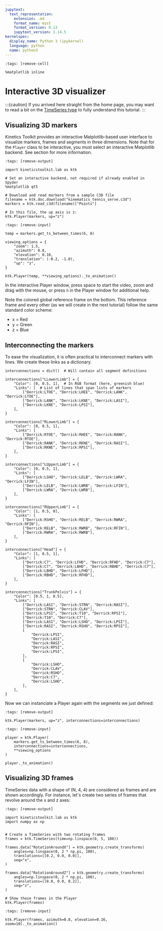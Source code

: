 ```yaml
---
jupytext:
  text_representation:
    extension: .md
    format_name: myst
    format_version: 0.13
    jupytext_version: 1.14.5
kernelspec:
  display_name: Python 3 (ipykernel)
  language: python
  name: python3
---
```


```{code-cell} ipython3
:tags: [remove-cell]

%matplotlib inline
```

# Interactive 3D visualizer

:::{caution}
If you arrived here straight from the home page, you may want to read a bit on the [TimeSeries type](timeseries.md) to fully understand this tutorial.
:::

## Visualizing 3D markers

Kinetics Toolkit provides an interactive Matplotlib-based user interface to visualize markers, frames and segments in three dimensions. Note that for the `Player` class to be interactive, you must select an interactive Matplotlib backend. See section [](getting_started_installing.md) for more information.

```{code-cell} ipython3
:tags: [remove-output]

import kineticstoolkit.lab as ktk

# Set an interactive backend, not required if already enabled in Spyder
%matplotlib qt5

# Download and read markers from a sample C3D file
filename = ktk.doc.download("kinematics_tennis_serve.c3d")
markers = ktk.read_c3d(filename)["Points"]

# In this file, the up axis is z:
ktk.Player(markers, up="z")
```

```{code-cell} ipython3
:tags: [remove-input]

temp = markers.get_ts_between_times(6, 8)

viewing_options = {
    "zoom": 1.5,
    "azimuth": 0.8,
    "elevation": 0.16,
    "translation": (-0.2, -1.0),
    "up": "z",
}

ktk.Player(temp, **viewing_options)._to_animation()
```

In the interactive Player window, press space to start the video, zoom and drag with the mouse, or press `h` in the Player window for additional help.

Note the colored global reference frame on the bottom. This reference frame and every other (as we will create in the next tutorial) follow the same standard color scheme:

- x = Red
- y = Green
- z = Blue

## Interconnecting the markers

To ease the visualization, it is often practical to interconnect markers with lines. We create these links as a dictionary.

```{code-cell} ipython3
interconnections = dict()  # Will contain all segment definitions

interconnections["LLowerLimb"] = {
    "Color": [0, 0.5, 1],  # In RGB format (here, greenish blue)
    "Links": [  # List of lines that span lists of markers
        ["Derrick:LTOE", "Derrick:LHEE", "Derrick:LANK", "Derrick:LTOE"],
        ["Derrick:LANK", "Derrick:LKNE", "Derrick:LASI"],
        ["Derrick:LKNE", "Derrick:LPSI"],
    ],
}

interconnections["RLowerLimb"] = {
    "Color": [0, 0.5, 1],
    "Links": [
        ["Derrick:RTOE", "Derrick:RHEE", "Derrick:RANK", "Derrick:RTOE"],
        ["Derrick:RANK", "Derrick:RKNE", "Derrick:RASI"],
        ["Derrick:RKNE", "Derrick:RPSI"],
    ],
}

interconnections["LUpperLimb"] = {
    "Color": [0, 0.5, 1],
    "Links": [
        ["Derrick:LSHO", "Derrick:LELB", "Derrick:LWRA", "Derrick:LFIN"],
        ["Derrick:LELB", "Derrick:LWRB", "Derrick:LFIN"],
        ["Derrick:LWRA", "Derrick:LWRB"],
    ],
}

interconnections["RUpperLimb"] = {
    "Color": [1, 0.5, 0],
    "Links": [
        ["Derrick:RSHO", "Derrick:RELB", "Derrick:RWRA", "Derrick:RFIN"],
        ["Derrick:RELB", "Derrick:RWRB", "Derrick:RFIN"],
        ["Derrick:RWRA", "Derrick:RWRB"],
    ],
}

interconnections["Head"] = {
    "Color": [1, 0.5, 1],
    "Links": [
        ["Derrick:C7", "Derrick:LFHD", "Derrick:RFHD", "Derrick:C7"],
        ["Derrick:C7", "Derrick:LBHD", "Derrick:RBHD", "Derrick:C7"],
        ["Derrick:LBHD", "Derrick:LFHD"],
        ["Derrick:RBHD", "Derrick:RFHD"],
    ],
}

interconnections["TrunkPelvis"] = {
    "Color": [0.5, 1, 0.5],
    "Links": [
        ["Derrick:LASI", "Derrick:STRN", "Derrick:RASI"],
        ["Derrick:STRN", "Derrick:CLAV"],
        ["Derrick:LPSI", "Derrick:T10", "Derrick:RPSI"],
        ["Derrick:T10", "Derrick:C7"],
        ["Derrick:LASI", "Derrick:LSHO", "Derrick:LPSI"],
        ["Derrick:RASI", "Derrick:RSHO", "Derrick:RPSI"],
        [
            "Derrick:LPSI",
            "Derrick:LASI",
            "Derrick:RASI",
            "Derrick:RPSI",
            "Derrick:LPSI",
        ],
        [
            "Derrick:LSHO",
            "Derrick:CLAV",
            "Derrick:RSHO",
            "Derrick:C7",
            "Derrick:LSHO",
        ],
    ],
}
```

Now we can instanciate a Player again with the segments we just defined:

```{code-cell} ipython3
:tags: [remove-output]

ktk.Player(markers, up="z", interconnections=interconnections)
```

```{code-cell} ipython3
:tags: [remove-input]

player = ktk.Player(
    markers.get_ts_between_times(6, 8),
    interconnections=interconnections,
    **viewing_options
)

player._to_animation()
```

## Visualizing 3D frames

TimeSeries data with a shape of (N, 4, 4) are considered as frames and are shown accordingly. For instance, let's create two series of frames that revolve around the x and z axes:

```{code-cell} ipython3
:tags: [remove-output]

import kineticstoolkit.lab as ktk
import numpy as np


# Create a TimeSeries with two rotating frames
frames = ktk.TimeSeries(time=np.linspace(0, 5, 100))

frames.data["RotationAroundX"] = ktk.geometry.create_transforms(
    angles=np.linspace(0, 2 * np.pi, 100),
    translations=[[0.2, 0.0, 0.0]],
    seq="x",
)

frames.data["RotationAroundZ"] = ktk.geometry.create_transforms(
    angles=np.linspace(0, 2 * np.pi, 100),
    translations=[[0.0, 0.0, 0.2]],
    seq="z",
)

# Show these frames in the Player
ktk.Player(frames)
```

```{code-cell} ipython3
:tags: [remove-input]

ktk.Player(frames, azimuth=0.8, elevation=0.16, zoom=10)._to_animation()
```

```{code-cell} ipython3

```
